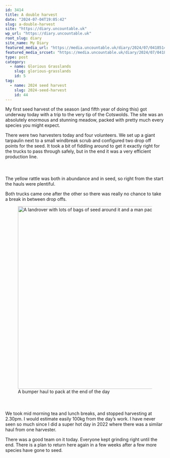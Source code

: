 ```yaml
---
id: 3414
title: A double harvest
date: "2024-07-04T19:05:42"
slug: a-double-harvest
site: "https://diary.uncountable.uk"
wp_url: "https://diary.uncountable.uk"
root_slug: diary
site_name: My Diary
featured_media_url: "https://media.uncountable.uk/diary/2024/07/04185145/IMG20240704152249.webp"
featured_media_srcset: "https://media.uncountable.uk/diary/2024/07/04185145/IMG20240704152249-300x169.webp 300w, https://media.uncountable.uk/diary/2024/07/04185145/IMG20240704152249-1024x576.webp 1024w, https://media.uncountable.uk/diary/2024/07/04185145/IMG20240704152249-150x150.webp 150w, https://media.uncountable.uk/diary/2024/07/04185145/IMG20240704152249-640x360.webp 640w, https://media.uncountable.uk/diary/2024/07/04185145/IMG20240704152249.webp 2000w"
type: post
category:
  - name: Glorious Grasslands
    slug: glorious-grasslands
    id: 5
tag:
  - name: 2024 seed harvest
    slug: 2024-seed-harvest
    id: 44
---
```



<p>My first seed harvest of the season (and fifth year of doing this) got underway today with a trip to the very tip of the Cotswolds.  The site was an absolutely enormous and stunning meadow, packed with pretty much every species you might expect.</p>



<p>There were two harvesters today and four volunteers.  We set up a giant tarpaulin next to a small windbreak scrub and configured two drop off points for the seed.  It took a bit of fiddling around to get it exactly right for the trucks to pass through safely, but in the end it was a very efficient production line.</p>


<style>.kb-row-layout-id3414_26647e-3e > .kt-row-column-wrap{align-content:start;}:where(.kb-row-layout-id3414_26647e-3e > .kt-row-column-wrap) > .wp-block-kadence-column{justify-content:start;}.kb-row-layout-id3414_26647e-3e > .kt-row-column-wrap{column-gap:var(--global-kb-gap-md, 2rem);row-gap:var(--global-kb-gap-md, 2rem);padding-top:var(--global-kb-spacing-sm, 1.5rem);padding-bottom:var(--global-kb-spacing-sm, 1.5rem);grid-template-columns:repeat(2, minmax(0, 1fr));}.kb-row-layout-id3414_26647e-3e > .kt-row-layout-overlay{opacity:0.30;}@media all and (max-width: 1024px){.kb-row-layout-id3414_26647e-3e > .kt-row-column-wrap{grid-template-columns:repeat(2, minmax(0, 1fr));}}@media all and (max-width: 767px){.kb-row-layout-id3414_26647e-3e > .kt-row-column-wrap{grid-template-columns:minmax(0, 1fr);}.kb-row-layout-id3414_26647e-3e > .kt-row-column-wrap > .wp-block-kadence-column:nth-of-type(1){order:2;}.kb-row-layout-id3414_26647e-3e > .kt-row-column-wrap > .wp-block-kadence-column:nth-of-type(2){order:1;}.kb-row-layout-id3414_26647e-3e > .kt-row-column-wrap > .wp-block-kadence-column:nth-of-type(3){order:12;}.kb-row-layout-id3414_26647e-3e > .kt-row-column-wrap > .wp-block-kadence-column:nth-of-type(4){order:11;}.kb-row-layout-id3414_26647e-3e > .kt-row-column-wrap > .wp-block-kadence-column:nth-of-type(5){order:22;}.kb-row-layout-id3414_26647e-3e > .kt-row-column-wrap > .wp-block-kadence-column:nth-of-type(6){order:21;}.kb-row-layout-id3414_26647e-3e > .kt-row-column-wrap > .wp-block-kadence-column:nth-of-type(7){order:32;}.kb-row-layout-id3414_26647e-3e > .kt-row-column-wrap > .wp-block-kadence-column:nth-of-type(8){order:31;}}</style><div class="kb-row-layout-wrap kb-row-layout-id3414_26647e-3e alignnone wp-block-kadence-rowlayout"><div class="kt-row-column-wrap kt-has-2-columns kt-row-layout-equal kt-tab-layout-inherit kt-mobile-layout-row kt-row-valign-top">
<style>.kadence-column3414_2081d4-d3 > .kt-inside-inner-col,.kadence-column3414_2081d4-d3 > .kt-inside-inner-col:before{border-top-left-radius:0px;border-top-right-radius:0px;border-bottom-right-radius:0px;border-bottom-left-radius:0px;}.kadence-column3414_2081d4-d3 > .kt-inside-inner-col{column-gap:var(--global-kb-gap-sm, 1rem);}.kadence-column3414_2081d4-d3 > .kt-inside-inner-col{flex-direction:column;}.kadence-column3414_2081d4-d3 > .kt-inside-inner-col > .aligncenter{width:100%;}.kadence-column3414_2081d4-d3 > .kt-inside-inner-col:before{opacity:0.3;}.kadence-column3414_2081d4-d3{position:relative;}@media all and (max-width: 1024px){.kadence-column3414_2081d4-d3 > .kt-inside-inner-col{flex-direction:column;justify-content:center;}}@media all and (max-width: 767px){.kadence-column3414_2081d4-d3 > .kt-inside-inner-col{flex-direction:column;justify-content:center;}}</style>
<div class="wp-block-kadence-column kadence-column3414_2081d4-d3"><div class="kt-inside-inner-col">
<p>The yellow rattle was both in abundance and in seed, so right from the start the hauls were plentiful.</p>



<p>Both trucks came one after the other so there was really no chance to take a break in between drop offs.</p>
</div></div>


<style>.kadence-column3414_2deeb1-74 > .kt-inside-inner-col,.kadence-column3414_2deeb1-74 > .kt-inside-inner-col:before{border-top-left-radius:0px;border-top-right-radius:0px;border-bottom-right-radius:0px;border-bottom-left-radius:0px;}.kadence-column3414_2deeb1-74 > .kt-inside-inner-col{column-gap:var(--global-kb-gap-sm, 1rem);}.kadence-column3414_2deeb1-74 > .kt-inside-inner-col{flex-direction:column;}.kadence-column3414_2deeb1-74 > .kt-inside-inner-col > .aligncenter{width:100%;}.kadence-column3414_2deeb1-74 > .kt-inside-inner-col:before{opacity:0.3;}.kadence-column3414_2deeb1-74{position:relative;}@media all and (max-width: 1024px){.kadence-column3414_2deeb1-74 > .kt-inside-inner-col{flex-direction:column;justify-content:center;}}@media all and (max-width: 767px){.kadence-column3414_2deeb1-74 > .kt-inside-inner-col{flex-direction:column;justify-content:center;}}</style>
<div class="wp-block-kadence-column kadence-column3414_2deeb1-74"><div class="kt-inside-inner-col">
<figure class="wp-block-image size-large"><img loading="lazy" decoding="async" width="1024" height="576" src="https://media.uncountable.uk/diary/2024/07/04185144/IMG20240704150223-1024x576.webp" alt="A landrover with lots of bags of seed around it and a man packing them" class="wp-image-3416" srcset="https://media.uncountable.uk/diary/2024/07/04185144/IMG20240704150223-1024x576.webp 1024w, https://media.uncountable.uk/diary/2024/07/04185144/IMG20240704150223-300x169.webp 300w, https://media.uncountable.uk/diary/2024/07/04185144/IMG20240704150223-640x360.webp 640w, https://media.uncountable.uk/diary/2024/07/04185144/IMG20240704150223.webp 2000w" sizes="auto, (max-width: 1024px) 100vw, 1024px" /><figcaption class="wp-element-caption">A bumper haul to pack at the end of the day</figcaption></figure>
</div></div>

</div></div>


<p>We took mid morning tea and lunch breaks, and stopped harvesting at 2.30pm. I would estimate easily 100kg from the day&#8217;s work. I have never seen so much since I did a super hot day in 2022 where there was a similar haul from one harvester.</p>



<p>There was a good team on it today.  Everyone kept grinding right until the end.  There is a plan to return here again in a few weeks after a few more species have gone to seed.</p>
